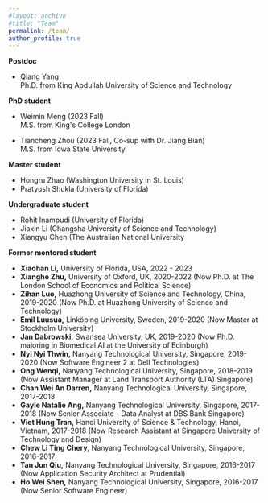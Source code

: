 ```yaml
---
#layout: archive
#title: "Team"
permalink: /team/
author_profile: true
---
```


<b>Postdoc</b> 
- Qiang Yang   
  Ph.D. from King Abdullah University of Science and Technology

<b>PhD student</b>  
- Weimin Meng (2023 Fall)  
  M.S. from King's College London  
  
- Tiancheng Zhou (2023 Fall, Co-sup with Dr. Jiang Bian)    
  M.S. from Iowa State University

<b>Master student</b>   
- Hongru Zhao (Washington University in St. Louis)  
- Pratyush Shukla (University of Florida)

<b>Undergraduate student</b>
- Rohit Inampudi (University of Florida)  
- Jiaxin Li (Changsha University of Science and Technology)  
- Xiangyu Chen (The Australian National University  

<b>Former mentored student</b>  
- <b>Xiaohan Li,</b> University of Florida, USA, 2022 - 2023
- <b>Xianghe Zhu,</b> University of Oxford, UK, 2020-2022 (Now Ph.D. at The London School of Economics and Political Science)
- <b>Zihan Luo,</b> Huazhong University of Science and Technology, China, 2019-2020 (Now Ph.D. at Huazhong University of Science and Technology)
- <b>Emil Luusua,</b> Linköping University, Sweden, 2019-2020 (Now Master at Stockholm University)
- <b>Jan Dabrowski,</b> Swansea University, UK, 2019-2020 (Now Ph.D. majoring in Biomedical AI at the University of Edinburgh)
- <b>Nyi Nyi Thwin,</b> Nanyang Technological University, Singapore, 2019-2020 (Now Software Engineer 2 at Dell Technologies)  
- <b>Ong Wenqi,</b> Nanyang Technological University, Singapore, 2018-2019 (Now Assistant Manager at Land Transport Authority (LTA) Singapore)
- <b>Chan Wei An Darren,</b> Nanyang Technological University, Singapore, 2017-2018     
- <b>Gayle Natalie Ang,</b> Nanyang Technological University, Singapore, 2017-2018 (Now Senior Associate - Data Analyst at DBS Bank Singapore)    
- <b>Viet Hung Tran,</b> Hanoi University of Science & Technology, Hanoi, Vietnam, 2017-2018 (Now Research Assistant at Singapore University of Technology and Design) 
- <b>Chew Li Ting Chery,</b> Nanyang Technological University, Singapore, 2016-2017   
- <b>Tan Jun Qiu,</b> Nanyang Technological University, Singapore, 2016-2017 (Now Application Security Architect at Prudential)  
- <b>Ho Wei Shen,</b> Nanyang Technological University, Singapore, 2016-2017 (Now Senior Software Engineer)
